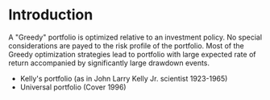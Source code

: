 # Introduction

A "Greedy" portfolio is optimized relative to
an investment policy. 
No special considerations are payed to the risk profile of the portfolio. 
Most of the Greedy optimization strategies lead to portfolio with large expected rate 
of return accompanied by significantly large drawdown events.

* Kelly's portfolio (as in John Larry Kelly Jr. scientist 1923-1965)
* Universal portfolio (Cover 1996)
